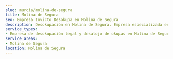 ```yaml
---
slug: murcia/molina-de-segura
title: Molina de Segura
seo: Empresa Invicto Desokupa en Molina de Segura
description: Desokupación en Molina de Segura. Empresa especializada en okupas. Mediación legal y desalojo express. Presupuesto gratuito.
service_types:
- Empresa de desokupación legal y desalojo de okupas en Molina de Segura
service_areas:
- Molina de Segura
location: Molina de Segura
---
```

